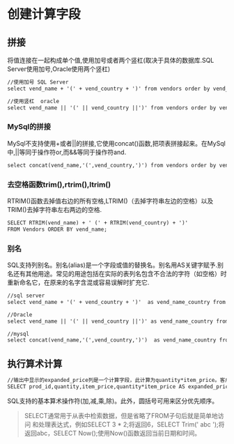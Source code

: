 # 创建计算字段

## 拼接

将值连接在一起构成单个值,使用加号或者两个竖杠(取决于具体的数据库.SQL Server使用加号,Oracle使用两个竖杠)

```txt
//使用加号 SQL Server
select vend_name + '(' + vend_country + ')' from vendors order by vend_name;

//使用竖杠  oracle
select vend_name || '(' || vend_country ||')' from vendors order by vend_name;
```

### MySql的拼接

MySql不支持使用+或者||的拼接,它使用concat()函数,把项表拼接起来。在MySql中,||等同于操作符or,而&&等同于操作符and.

```txt
select concat(vend_name,'(',vend_country,')') from vendors order by vend_name;
```

### 去空格函数trim(),rtrim(),ltrim()

RTRIM()函数去掉值右边的所有空格,LTRIM()（去掉字符串左边的空格）以及TRIM()去掉字符串左右两边的空格.

```txt
SELECT RTRIM(vend_name) + ' (' + RTRIM(vend_country) + ')'
FROM Vendors ORDER BY vend_name;
```

### 别名

SQL支持列别名。别名(alias)是一个字段或值的替换名。别名用AS关键字赋予.别名还有其他用途。常见的用途包括在实际的表列名包含不合法的字符（如空格）时重新命名它，在原来的名字含混或容易误解时扩充它.

```txt
//sql server
select vend_name + '(' + vend_country + ')'  as vend_name_country from vendors order by vend_name;

//Oracle
select vend_name || '(' || vend_country ||')' as vend_name_country from vendors order by vend_name;

//mysql
select concat(vend_name,'(',vend_country,')')  as vend_name_country from vendors order by vend_name;
```

## 执行算术计算

```txt
//输出中显示的expanded_price列是一个计算字段，此计算为quantity*item_price。客户端应用现在可以使用这个新计算列，就像使用其他列一样。
SELECT prod_id,quantity,item_price,quantity*item_price AS expanded_price FROM OrderItems WHERE order_num=20008;
```

SQL支持的基本算术操作符(加,减,乘,除)。此外，圆括号可用来区分优先顺序。

> SELECT通常用于从表中检索数据，但是省略了FROM子句后就是简单地访问 和处理表达式，例如SELECT 3 * 2;将返回6，SELECT Trim(' abc ');将返回abc，SELECT Now();使用Now()函数返回当前日期和时间。
